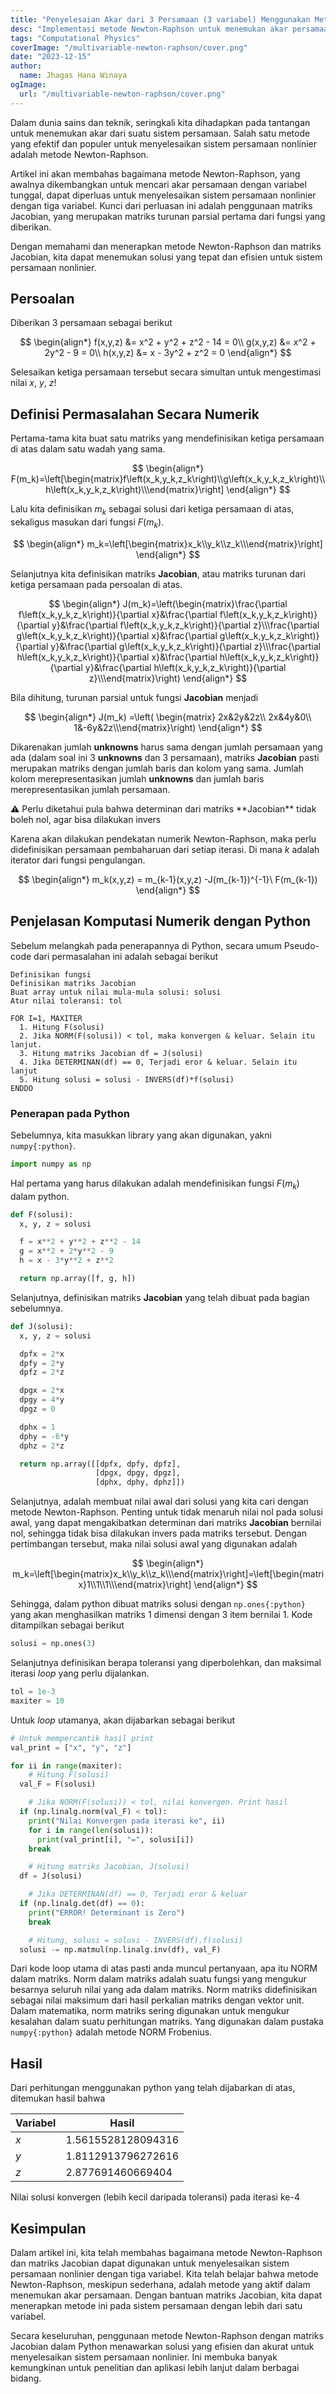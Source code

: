 ```yaml
---
title: "Penyelesaian Akar dari 3 Persamaan (3 variabel) Menggunakan Metode Newton-Raphson"
desc: "Implementasi metode Newton-Raphson untuk menemukan akar persamaan multivariabel dengan bahasa pemrograman python"
tags: "Computational Physics"
coverImage: "/multivariable-newton-raphson/cover.png"
date: "2023-12-15"
author:
  name: Jhagas Hana Winaya
ogImage:
  url: "/multivariable-newton-raphson/cover.png"
---
```


Dalam dunia sains dan teknik, seringkali kita dihadapkan pada tantangan untuk menemukan akar dari suatu sistem persamaan. Salah satu metode yang efektif dan populer untuk menyelesaikan sistem persamaan nonlinier adalah metode Newton-Raphson.

Artikel ini akan membahas bagaimana metode Newton-Raphson, yang awalnya dikembangkan untuk mencari akar persamaan dengan variabel tunggal, dapat diperluas untuk menyelesaikan sistem persamaan nonlinier dengan tiga variabel. Kunci dari perluasan ini adalah penggunaan matriks Jacobian, yang merupakan matriks turunan parsial pertama dari fungsi yang diberikan.

Dengan memahami dan menerapkan metode Newton-Raphson dan matriks Jacobian, kita dapat menemukan solusi yang tepat dan efisien untuk sistem persamaan nonlinier.

## Persoalan

Diberikan 3 persamaan sebagai berikut

$$
\begin{align*}
f(x,y,z) &= x^2 + y^2 + z^2 - 14 = 0\\
g(x,y,z) &= x^2 + 2y^2 - 9 = 0\\
h(x,y,z) &= x - 3y^2 + z^2 = 0
\end{align*}
$$

Selesaikan ketiga persamaan tersebut secara simultan untuk mengestimasi nilai $x$, $y$, $z$!

## Definisi Permasalahan Secara Numerik

Pertama-tama kita buat satu matriks yang mendefinisikan ketiga persamaan di atas dalam satu wadah yang sama.

$$
\begin{align*}
F(m_k)=\left[\begin{matrix}f\left(x_k,y_k,z_k\right)\\g\left(x_k,y_k,z_k\right)\\h\left(x_k,y_k,z_k\right)\\\end{matrix}\right]
\end{align*}
$$

Lalu kita definisikan $m_k$ sebagai solusi dari ketiga persamaan di atas, sekaligus masukan dari fungsi $F(m_k)$.

$$
\begin{align*}
m_k=\left[\begin{matrix}x_k\\y_k\\z_k\\\end{matrix}\right]
\end{align*}
$$

Selanjutnya kita definisikan matriks **Jacobian**, atau matriks turunan dari ketiga persamaan pada persoalan di atas.

$$
\begin{align*}
J(m_k)=\left(\begin{matrix}\frac{\partial f\left(x_k,y_k,z_k\right)}{\partial x}&\frac{\partial f\left(x_k,y_k,z_k\right)}{\partial y}&\frac{\partial f\left(x_k,y_k,z_k\right)}{\partial z}\\\frac{\partial g\left(x_k,y_k,z_k\right)}{\partial x}&\frac{\partial g\left(x_k,y_k,z_k\right)}{\partial y}&\frac{\partial g\left(x_k,y_k,z_k\right)}{\partial z}\\\frac{\partial h\left(x_k,y_k,z_k\right)}{\partial x}&\frac{\partial h\left(x_k,y_k,z_k\right)}{\partial y}&\frac{\partial h\left(x_k,y_k,z_k\right)}{\partial z}\\\end{matrix}\right)
\end{align*}
$$

Bila dihitung, turunan parsial untuk fungsi **Jacobian** menjadi

$$
\begin{align*}
J(m_k)
=\left(
\begin{matrix}
2x&2y&2z\\
2x&4y&0\\
1&-6y&2z\\\end{matrix}\right)
\end{align*}
$$

Dikarenakan jumlah **unknowns** harus sama dengan jumlah persamaan yang ada (dalam soal ini 3 **unknowns** dan 3 persamaan), matriks **Jacobian** pasti merupakan matriks dengan jumlah baris dan kolom yang sama. Jumlah kolom merepresentasikan jumlah **unknowns** dan jumlah baris merepresentasikan jumlah persamaan.

<aside>
⚠️ Perlu diketahui pula bahwa determinan dari matriks **Jacobian** tidak boleh nol, agar bisa dilakukan invers

</aside>

Karena akan dilakukan pendekatan numerik Newton-Raphson, maka perlu didefinisikan persamaan pembaharuan dari setiap iterasi. Di mana $k$ adalah iterator dari fungsi pengulangan.

$$
\begin{align*}
m_k(x,y,z) = m_{k-1}(x,y,z) -J(m_{k-1})^{-1}\ F(m_{k-1})
\end{align*}
$$

## Penjelasan Komputasi Numerik dengan Python

Sebelum melangkah pada penerapannya di Python, secara umum Pseudo-code dari permasalahan ini adalah sebagai berikut

```text
Definisikan fungsi
Definisikan matriks Jacobian
Buat array untuk nilai mula-mula solusi: solusi
Atur nilai toleransi: tol

FOR I=1, MAXITER
  1. Hitung F(solusi)
  2. Jika NORM(F(solusi)) < tol, maka konvergen & keluar. Selain itu lanjut.
  3. Hitung matriks Jacobian df = J(solusi)
  4. Jika DETERMINAN(df) == 0, Terjadi eror & keluar. Selain itu lanjut
  5. Hitung solusi = solusi - INVERS(df)*f(solusi)
ENDDO
```

### Penerapan pada Python

Sebelumnya, kita masukkan library yang akan digunakan, yakni `numpy{:python}`.

```python
import numpy as np
```

Hal pertama yang harus dilakukan adalah mendefinisikan fungsi $F(m_k)$ dalam python.

```python
def F(solusi):
  x, y, z = solusi

  f = x**2 + y**2 + z**2 - 14
  g = x**2 + 2*y**2 - 9
  h = x - 3*y**2 + z**2

  return np.array([f, g, h])
```

Selanjutnya, definisikan matriks **Jacobian** yang telah dibuat pada bagian sebelumnya.

```python
def J(solusi):
  x, y, z = solusi

  dpfx = 2*x
  dpfy = 2*y
  dpfz = 2*z

  dpgx = 2*x
  dpgy = 4*y
  dpgz = 0

  dphx = 1
  dphy = -6*y
  dphz = 2*z

  return np.array([[dpfx, dpfy, dpfz],
                   [dpgx, dpgy, dpgz],
                   [dphx, dphy, dphz]])
```

Selanjutnya, adalah membuat nilai awal dari solusi yang kita cari dengan metode Newton-Raphson. Penting untuk tidak menaruh nilai nol pada solusi awal, yang dapat mengakibatkan determinan dari matriks **Jacobian** bernilai nol, sehingga tidak bisa dilakukan invers pada matriks tersebut. Dengan pertimbangan tersebut, maka nilai solusi awal yang digunakan adalah

$$
\begin{align*}
m_k=\left[\begin{matrix}x_k\\y_k\\z_k\\\end{matrix}\right]=\left[\begin{matrix}1\\1\\1\\\end{matrix}\right]
\end{align*}
$$

Sehingga, dalam python dibuat matriks solusi dengan `np.ones{:python}` yang akan menghasilkan matriks 1 dimensi dengan 3 item bernilai 1. Kode ditampilkan sebagai berikut

```python
solusi = np.ones(3)
```

Selanjutnya definisikan berapa toleransi yang diperbolehkan, dan maksimal iterasi _loop_ yang perlu dijalankan.

```python
tol = 1e-3
maxiter = 10
```

Untuk _loop_ utamanya, akan dijabarkan sebagai berikut

```python
# Untuk mempercantik hasil print
val_print = ["x", "y", "z"]

for ii in range(maxiter):
	# Hitung F(solusi)
  val_F = F(solusi)

	# Jika NORM(F(solusi)) < tol, nilai konvergen. Print hasil
  if (np.linalg.norm(val_F) < tol):
    print("Nilai Konvergen pada iterasi ke", ii)
    for i in range(len(solusi)):
      print(val_print[i], "=", solusi[i])
    break

	# Hitung matriks Jacobian, J(solusi)
  df = J(solusi)

	# Jika DETERMINAN(df) == 0, Terjadi eror & keluar
  if (np.linalg.det(df) == 0):
    print("ERROR! Determinant is Zero")
    break

	# Hitung, solusi = solusi - INVERS(df).f(solusi)
  solusi -= np.matmul(np.linalg.inv(df), val_F)
```

Dari kode loop utama di atas pasti anda muncul pertanyaan, apa itu NORM dalam matriks. Norm dalam matriks adalah suatu fungsi yang mengukur besarnya seluruh nilai yang ada dalam matriks. Norm matriks didefinisikan sebagai nilai maksimum dari hasil perkalian matriks dengan vektor unit. Dalam matematika, norm matriks sering digunakan untuk mengukur kesalahan dalam suatu perhitungan matriks. Yang digunakan dalam pustaka `numpy{:python}` adalah metode NORM Frobenius.

## Hasil

Dari perhitungan menggunakan python yang telah dijabarkan di atas, ditemukan hasil bahwa

| Variabel | Hasil              |
| -------- | ------------------ |
| $x$      | 1.5615528128094316 |
| $y$      | 1.8112913796272616 |
| $z$      | 2.877691460669404  |

Nilai solusi konvergen (lebih kecil daripada toleransi) pada iterasi ke-4

## Kesimpulan

Dalam artikel ini, kita telah membahas bagaimana metode Newton-Raphson dan matriks Jacobian dapat digunakan untuk menyelesaikan sistem persamaan nonlinier dengan tiga variabel. Kita telah belajar bahwa metode Newton-Raphson, meskipun sederhana, adalah metode yang aktif dalam menemukan akar persamaan. Dengan bantuan matriks Jacobian, kita dapat menerapkan metode ini pada sistem persamaan dengan lebih dari satu variabel.

Secara keseluruhan, penggunaan metode Newton-Raphson dengan matriks Jacobian dalam Python menawarkan solusi yang efisien dan akurat untuk menyelesaikan sistem persamaan nonlinier. Ini membuka banyak kemungkinan untuk penelitian dan aplikasi lebih lanjut dalam berbagai bidang.
